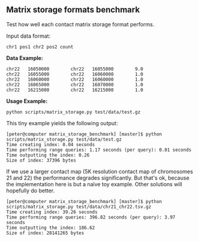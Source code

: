 ## Matrix storage formats benchmark

Test how well each contact matrix storage format performs.

Input data format:

```
chr1 pos1 chr2 pos2 count
```

**Data Example:**

```
chr22   16050000        chr22   16055000        9.0
chr22   16055000        chr22   16060000        1.0
chr22   16060000        chr22   16060000        1.0
chr22   16065000        chr22   16070000        1.0
chr22   16215000        chr22   16215000        1.0
```

**Usage Example:**

```
python scripts/matrix_storage.py test/data/test.gz
```

This tiny example yields the following output:

```
[peter@computer matrix_storage_benchmark] [master]$ python scripts/matrix_storage.py test/data/test.gz
Time creating index: 0.04 seconds
Time performing range queries: 1.17 seconds (per query): 0.01 seconds
Time outputting the index: 0.26
Size of index: 37396 bytes
```

If we use a larger contact map (5K resolution contact map of chromosomes 21 and 22) the 
performance degrades significantly. But that's ok, because the implementation
here is but a naïve toy example. Other solutions will hopefully do better.

```
[peter@computer matrix_storage_benchmark] [master]$ python scripts/matrix_storage.py test/data/chr21_chr22.tsv.gz
Time creating index: 39.26 seconds
Time performing range queries: 396.82 seconds (per query): 3.97 seconds
Time outputting the index: 186.62
Size of index: 28141265 bytes
```
